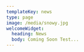 ```yaml
---
templateKey: news
type: page
image: /media/snowy.jpg
welcomeWidget:
  heading: News
  body: Coming Soon Test...
---
```

